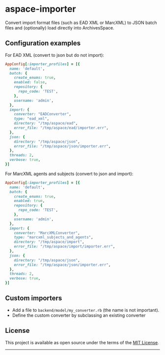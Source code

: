 # aspace-importer

Convert import format files (such as EAD XML or MarcXML) to JSON batch files and
(optionally) load directly into ArchivesSpace.

## Configuration examples

For EAD XML (convert to json but do not import):

```ruby
AppConfig[:importer_profiles] = [{
  name: 'default',
  batch: {
    create_enums: true,
    enabled: false,
    repository: {
      repo_code: 'TEST',
    },
    username: 'admin',
  },
  import: {
    converter: "EADConverter",
    type: "ead_xml",
    directory: "/tmp/aspace/ead",
    error_file: "/tmp/aspace/ead/importer.err",
  },
  json: {
    directory: "/tmp/aspace/json",
    error_file: "/tmp/aspace/json/importer.err",
  },
  threads: 2,
  verbose: true,
}]
```

For MarcXML agents and subjects (convert to json and import):

```ruby
AppConfig[:importer_profiles] = [{
  name: 'default',
  batch: {
    create_enums: true,
    enabled: true,
    repository: {
      repo_code: 'TEST',
    },
    username: 'admin',
  },
  import: {
    converter: "MarcXMLConverter",
    type: "marcxml_subjects_and_agents",
    directory: "/tmp/aspace/import",
    error_file: "/tmp/aspace/import/importer.err",
  },
  json: {
    directory: "/tmp/aspace/json",
    error_file: "/tmp/aspace/json/importer.err",
  },
  threads: 2,
  verbose: true,
}]
```

## Custom importers

- Add a file to `backend/model/my_converter.rb` (the name is not important).
- Define the custom converter by subclassing an existing converter

## License

This project is available as open source under the terms of the [MIT License](http://opensource.org/licenses/MIT).

---
